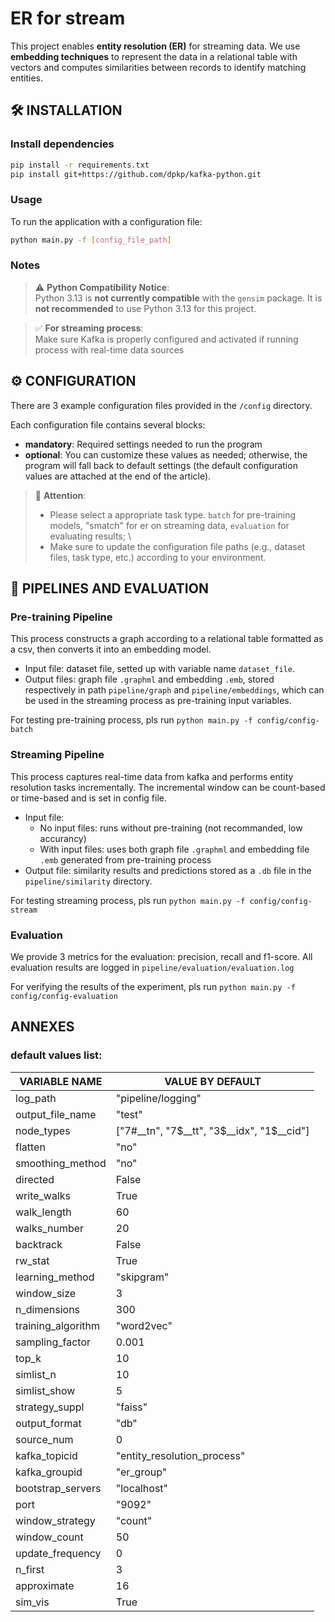# ER for stream
This project enables **entity resolution (ER)** for streaming data. We use **embedding techniques** to represent the data in a relational table with vectors and computes similarities between records to identify matching entities.

## 🛠️ INSTALLATION
### Install dependencies
```bash
pip install -r requirements.txt 
pip install git+https://github.com/dpkp/kafka-python.git
```
### Usage
To run the application with a configuration file:
```bash
python main.py -f [config_file_path]
```
### Notes
> ⚠️ **Python Compatibility Notice**:  
> Python 3.13 is **not currently compatible** with the `gensim` package. It is **not recommended** to use Python 3.13 for this project.  

> ✅ **For streaming process**:  
> Make sure Kafka is properly configured and activated if running process with real-time data sources

## ⚙️ CONFIGURATION

There are 3 example configuration files provided in the `/config` directory.

Each configuration file contains several blocks:

- **mandatory**: Required settings needed to run the program
- **optional**: You can customize these values as needed; otherwise, the program will fall back to default settings (the default configuration values are attached at the end of the article).

> 📌 **Attention**:  
> - Please select a appropriate task type. `batch` for pre-training models, "smatch" for er on streaming data, `evaluation` for evaluating results; \
> - Make sure to update the configuration file paths (e.g., dataset files, task type, etc.) according to your environment.

## 🧪 PIPELINES AND EVALUATION

### Pre-training Pipeline
This process constructs a graph according to a relational table formatted as a csv, then converts it into an embedding model. 
- Input file: dataset file, setted up with variable name `dataset_file`.
- Output files: graph file `.graphml` and embedding `.emb`, stored respectively in path `pipeline/graph` and `pipeline/embeddings`, which can be used in the streaming process as pre-training input variables. 

For testing pre-training process, pls run `python main.py -f config/config-batch` 

### Streaming Pipeline
This process captures real-time data from kafka and performs entity resolution tasks incrementally. The incremental window can be count-based or time-based and is set in config file.
- Input file: 
    - No input files: runs without pre-training (not recommanded, low accurancy) 
    - With input files: uses both graph file `.graphml` and embedding file `.emb` generated from pre-training process
- Output file: similarity results and predictions stored as a `.db` file in the `pipeline/similarity` directory.

For testing streaming process, pls run `python main.py -f config/config-stream` 

### Evaluation
We provide 3 metrics for the evaluation: precision, recall and f1-score. All evaluation results are logged in `pipeline/evaluation/evaluation.log`

For verifying the results of the experiment, pls run `python main.py -f config/config-evaluation`

## ANNEXES
### default values list:
| VARIABLE NAME    | VALUE BY DEFAULT |
| -------- | ------- |
| log_path  | "pipeline/logging"  |
| output_file_name  | "test" |
| node_types | ["7#__tn", "7$__tt", "3$__idx", "1$__cid"] |
| flatten |  "no" | 
| smoothing_method|  "no" | 
| directed| False | 
| write_walks|  True | 
| walk_length|  60 | 
| walks_number|  20 | 
| backtrack|  False | 
| rw_stat| True | 
| learning_method|  "skipgram" | 
| window_size|  3 | 
| n_dimensions|  300 | 
| training_algorithm|  "word2vec" | 
| sampling_factor |  0.001 |
| top_k| 10 | 
| simlist_n| 10 | 
| simlist_show| 5 | 
| strategy_suppl| "faiss" | 
| output_format| "db" | 
| source_num| 0 | 
| kafka_topicid| "entity_resolution_process" | 
| kafka_groupid| "er_group" | 
| bootstrap_servers| "localhost" | 
| port| "9092" | 
| window_strategy| "count" | 
| window_count| 50 | 
| update_frequency| 0| 
| n_first|  3 | 
| approximate|  16 | 
| sim_vis|  True | 